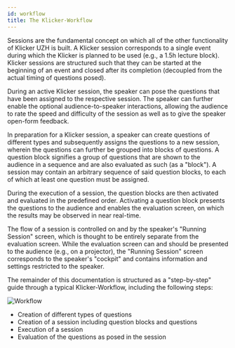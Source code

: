 ```yaml
---
id: workflow
title: The Klicker-Workflow
---
```


Sessions are the fundamental concept on which all of the other functionality of Klicker UZH is built. A Klicker session corresponds to a single event during which the Klicker is planned to be used (e.g., a 1.5h lecture block). Klicker sessions are structured such that they can be started at the beginning of an event and closed after its completion (decoupled from the actual timing of questions posed).

During an active Klicker session, the speaker can pose the questions that have been assigned to the respective session. The speaker can further enable the optional audience-to-speaker interactions, allowing the audience to rate the speed and difficulty of the session as well as to give the speaker open-form feedback.

In preparation for a Klicker session, a speaker can create questions of different types and subsequently assigns the questions to a new session, wherein the questions can further be grouped into blocks of questions. A question block signifies a group of questions that are shown to the audience in a sequence and are also evaluated as such (as a "block"). A session may contain an arbitrary sequence of said question blocks, to each of which at least one question must be assigned.

During the execution of a session, the question blocks are then activated and evaluated in the predefined order. Activating a question block presents the questions to the audience and enables the evaluation screen, on which the results may be observed in near real-time.

The flow of a session is controlled on and by the speaker's "Running Session" screen, which is thought to be entirely separate from the evaluation screen. While the evaluation screen can and should be presented to the audience (e.g., on a projector), the "Running Session" screen corresponds to the speaker's "cockpit" and contains information and settings restricted to the speaker.

The remainder of this documentation is structured as a "step-by-step" guide through a typical Klicker-Workflow, including the following steps:

![Workflow](assets/workflow.png)

- Creation of different types of questions
- Creation of a session including question blocks and questions
- Execution of a session
- Evaluation of the questions as posed in the session
